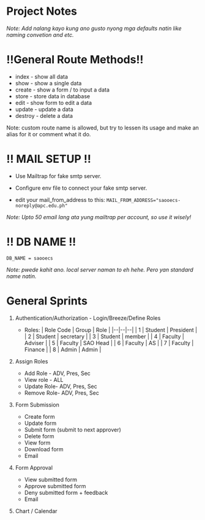 # Project Notes

*Note: Add nalang kayo kung ano gusto nyong mga defaults natin like naming convetion and etc.*


# !!General Route Methods!!

* index - show all data
* show - show a single data
* create - show a form / to input a data
* store - store data in database
* edit - show form to edit a data
* update - update a data
* destroy - delete a data 

Note: custom route name is allowed, but try to lessen its usage and make an alias for it or comment what it do.



# !! MAIL SETUP !!

* Use Mailtrap for fake smtp server.

* Configure env file to connect your fake smtp server.

* edit your mail_from_address to this:
`MAIL_FROM_ADDRESS="saooecs-noreply@apc.edu.ph"`

*Note: Upto 50 email lang ata yung mailtrap per account, so use it wisely!*



# !! DB NAME !! 

`DB_NAME = saooecs`

*Note: pwede kahit ano. local server naman to eh hehe. Pero yan standard name natin.*

# General Sprints

1. Authentication/Authorization - Login/Breeze/Define Roles
    - Roles:
        | Role Code | Group | Role | 
        |--|--|--|
        | 1 | Student | President |
        | 2 | Student | secretary |
        | 3 | Student | member |
        | 4 | Faculty | Adviser |
        | 5 | Faculty | SAO Head |
        | 6 | Faculty | AS |
        | 7 | Faculty | Finance |
        | 8 | Admin | Admin |

2. Assign Roles 
    - Add Role - ADV, Pres, Sec
    - View role - ALL
    - Update Role- ADV, Pres, Sec
    - Remove Role- ADV, Pres, Sec

3. Form Submission
    - Create form
    - Update form
    - Submit form (submit to next approver)
    - Delete form
    - View form
    - Download form
    - Email

4. Form Approval
    - View submitted form
    - Approve submitted form
    - Deny submitted form + feedback
    - Email

5. Chart / Calendar